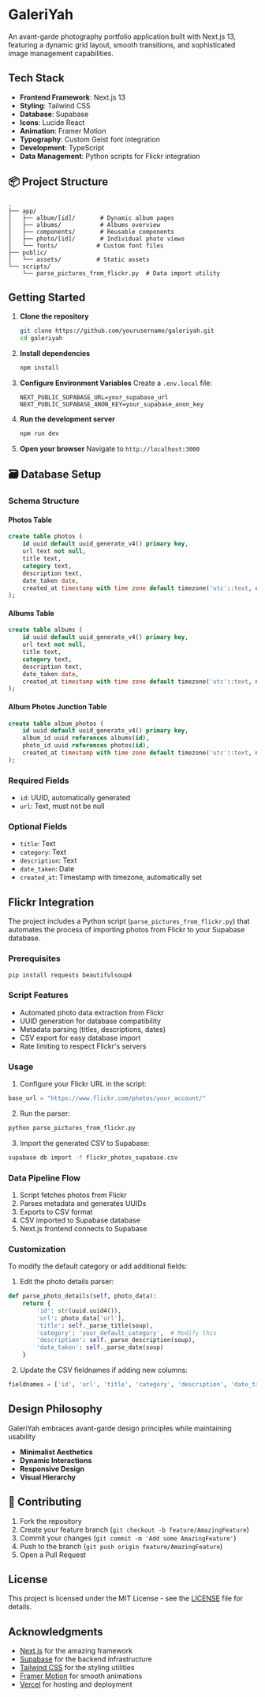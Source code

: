 # GaleriYah

An avant-garde photography portfolio application built with Next.js 13, featuring a dynamic grid layout, smooth transitions, and sophisticated image management capabilities.

##  Tech Stack

- **Frontend Framework**: Next.js 13
- **Styling**: Tailwind CSS
- **Database**: Supabase
- **Icons**: Lucide React
- **Animation**: Framer Motion
- **Typography**: Custom Geist font integration
- **Development**: TypeScript
- **Data Management**: Python scripts for Flickr integration

## 📦 Project Structure

```
.
├── app/
│   ├── album/[id]/       # Dynamic album pages
│   ├── albums/           # Albums overview
│   ├── components/       # Reusable components
│   ├── photo/[id]/       # Individual photo views
│   └── fonts/           # Custom font files
├── public/
│   └── assets/          # Static assets
└── scripts/
    └── parse_pictures_from_flickr.py  # Data import utility
```

##  Getting Started

1. **Clone the repository**
   ```bash
   git clone https://github.com/yourusername/galeriyah.git
   cd galeriyah
   ```

2. **Install dependencies**
   ```bash
   npm install
   ```

3. **Configure Environment Variables**
   Create a `.env.local` file:
   ```env
   NEXT_PUBLIC_SUPABASE_URL=your_supabase_url
   NEXT_PUBLIC_SUPABASE_ANON_KEY=your_supabase_anon_key
   ```

4. **Run the development server**
   ```bash
   npm run dev
   ```

5. **Open your browser**
   Navigate to `http://localhost:3000`

## 🗃 Database Setup

### Schema Structure

#### Photos Table
```sql
create table photos (
    id uuid default uuid_generate_v4() primary key,
    url text not null,
    title text,
    category text,
    description text,
    date_taken date,
    created_at timestamp with time zone default timezone('utc'::text, now())
);
```

#### Albums Table
```sql
create table albums (
    id uuid default uuid_generate_v4() primary key,
    url text not null,
    title text,
    category text,
    description text,
    date_taken date,
    created_at timestamp with time zone default timezone('utc'::text, now())
);
```

#### Album Photos Junction Table
```sql
create table album_photos (
    id uuid default uuid_generate_v4() primary key,
    album_id uuid references albums(id),
    photo_id uuid references photos(id),
    created_at timestamp with time zone default timezone('utc'::text, now())
);
```

### Required Fields
- `id`: UUID, automatically generated
- `url`: Text, must not be null

### Optional Fields
- `title`: Text
- `category`: Text
- `description`: Text
- `date_taken`: Date
- `created_at`: Timestamp with timezone, automatically set

## Flickr Integration

The project includes a Python script (`parse_pictures_from_flickr.py`) that automates the process of importing photos from Flickr to your Supabase database.

### Prerequisites
```bash
pip install requests beautifulsoup4
```

### Script Features
- Automated photo data extraction from Flickr
- UUID generation for database compatibility
- Metadata parsing (titles, descriptions, dates)
- CSV export for easy database import
- Rate limiting to respect Flickr's servers

### Usage

1. Configure your Flickr URL in the script:
```python
base_url = "https://www.flickr.com/photos/your_account/"
```

2. Run the parser:
```bash
python parse_pictures_from_flickr.py
```

3. Import the generated CSV to Supabase:
```bash
supabase db import -f flickr_photos_supabase.csv
```

### Data Pipeline Flow
1. Script fetches photos from Flickr
2. Parses metadata and generates UUIDs
3. Exports to CSV format
4. CSV imported to Supabase database
5. Next.js frontend connects to Supabase

### Customization
To modify the default category or add additional fields:

1. Edit the photo details parser:
```python
def parse_photo_details(self, photo_data):
    return {
        'id': str(uuid.uuid4()),
        'url': photo_data['url'],
        'title': self._parse_title(soup),
        'category': 'your_default_category',  # Modify this
        'description': self._parse_description(soup),
        'date_taken': self._parse_date(soup)
    }
```

2. Update the CSV fieldnames if adding new columns:
```python
fieldnames = ['id', 'url', 'title', 'category', 'description', 'date_taken']
```

## Design Philosophy

GaleriYah embraces avant-garde design principles while maintaining usability

- **Minimalist Aesthetics**
- **Dynamic Interactions**
- **Responsive Design**
- **Visual Hierarchy**

## 🤝 Contributing

1. Fork the repository
2. Create your feature branch (`git checkout -b feature/AmazingFeature`)
3. Commit your changes (`git commit -m 'Add some AmazingFeature'`)
4. Push to the branch (`git push origin feature/AmazingFeature`)
5. Open a Pull Request

## License

This project is licensed under the MIT License - see the [LICENSE](LICENSE) file for details.

## Acknowledgments

- [Next.js](https://nextjs.org/) for the amazing framework
- [Supabase](https://supabase.io/) for the backend infrastructure
- [Tailwind CSS](https://tailwindcss.com/) for the styling utilities
- [Framer Motion](https://www.framer.com/motion/) for smooth animations
- [Vercel](https://vercel.com/) for hosting and deployment